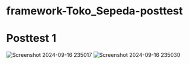 # framework-Toko_Sepeda-posttest
# Posttest 1
![Screenshot 2024-09-16 235017](https://github.com/user-attachments/assets/ce8322ab-8283-4ef7-bbc9-132693710ff2)
![Screenshot 2024-09-16 235030](https://github.com/user-attachments/assets/9f9ad199-7a5d-4808-bd5b-b5ab6030fe6f)
